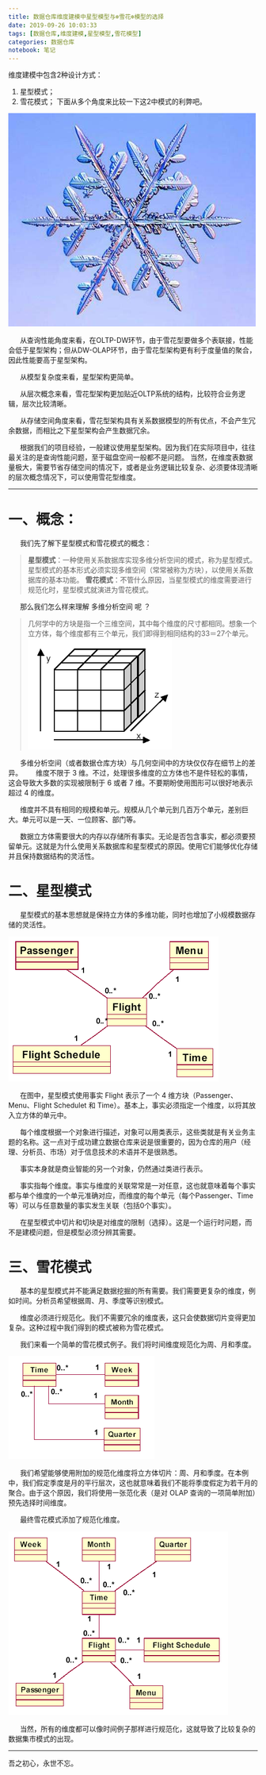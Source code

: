```yaml
---
title: 数据仓库维度建模中星型模型与❄雪花❄️模型的选择
date: 2019-09-26 10:03:33
tags: [数据仓库,维度建模,星型模型,雪花模型]
categories: 数据仓库
notebook: 笔记
---
```


维度建模中包含2种设计方式：
1. 星型模式；
2. 雪花模式；
下面从多个角度来比较一下这2中模式的利弊吧。

![snow_structure](数据仓库维度建模中星型模型与❄雪花❄️模型的选择/snow.jpeg)

<!-- more -->

&nbsp;&nbsp;&nbsp;&nbsp;&nbsp;&nbsp;从查询性能角度来看，在OLTP-DW环节，由于雪花型要做多个表联接，性能会低于星型架构；但从DW-OLAP环节，由于雪花型架构更有利于度量值的聚合，因此性能要高于星型架构。

&nbsp;&nbsp;&nbsp;&nbsp;&nbsp;&nbsp;从模型复杂度来看，星型架构更简单。

&nbsp;&nbsp;&nbsp;&nbsp;&nbsp;&nbsp;从层次概念来看，雪花型架构更加贴近OLTP系统的结构，比较符合业务逻辑，层次比较清晰。

&nbsp;&nbsp;&nbsp;&nbsp;&nbsp;&nbsp;从存储空间角度来看，雪花型架构具有关系数据模型的所有优点，不会产生冗余数据，而相比之下星型架构会产生数据冗余。

&nbsp;&nbsp;&nbsp;&nbsp;&nbsp;&nbsp;根据我们的项目经验，一般建议使用星型架构。因为我们在实际项目中，往往最关注的是查询性能问题，至于磁盘空间一般都不是问题。 当然，在维度表数据量极大，需要节省存储空间的情况下，或者是业务逻辑比较复杂、必须要体现清晰的层次概念情况下，可以使用雪花型维度。


- - -


# 一、概念：

&nbsp;&nbsp;&nbsp;&nbsp;&nbsp;&nbsp;我们先了解下星型模式和雪花模式的概念：

><b>星型模式</b>：一种使用关系数据库实现多维分析空间的模式，称为星型模式。星型模式的基本形式必须实现多维空间（常常被称为方块），以使用关系数据库的基本功能。
><b>雪花模式</b>：不管什么原因，当星型模式的维度需要进行规范化时，星型模式就演进为雪花模式。

&nbsp;&nbsp;&nbsp;&nbsp;&nbsp;&nbsp;那么我们怎么样来理解 多维分析空间 呢 ？

>几何学中的方块是指一个三维空间，其中每个维度的尺寸都相同。想象一个立方体，每个维度都有三个单元，我们即得到相同结构的33＝27个单元。
>![a](数据仓库维度建模中星型模型与❄雪花❄️模型的选择/1.gif)

&nbsp;&nbsp;&nbsp;&nbsp;&nbsp;&nbsp;多维分析空间（或者数据仓库方块）与几何空间中的方块仅仅存在细节上的差异。
&nbsp;&nbsp;&nbsp;&nbsp;&nbsp;&nbsp;维度不限于 3 维。不过，处理很多维度的立方体也不是件轻松的事情，这会导致大多数的实现被限制于 6 或者 7 维。不要期盼使用图形可以很好地表示超过 4 的维度。

&nbsp;&nbsp;&nbsp;&nbsp;&nbsp;&nbsp;维度并不具有相同的规模和单元。规模从几个单元到几百万个单元，差别巨大。单元可以是一天、一位顾客、部门等。

&nbsp;&nbsp;&nbsp;&nbsp;&nbsp;&nbsp;数据立方体需要很大的内存以存储所有事实。无论是否包含事实，都必须要预留单元。这就是为什么使用关系数据库和星型模式的原因。使用它们能够优化存储并且保持数据结构的灵活性。

# 二、星型模式

&nbsp;&nbsp;&nbsp;&nbsp;&nbsp;&nbsp;星型模式的基本思想就是保持立方体的多维功能，同时也增加了小规模数据存储的灵活性。

![star](数据仓库维度建模中星型模型与❄雪花❄️模型的选择/star.gif)

&nbsp;&nbsp;&nbsp;&nbsp;&nbsp;&nbsp;在图中，星型模式使用事实 Flight 表示了一个 4 维方块（Passenger、Menu、Flight Schedulet 和 Time）。基本上，事实必须指定一个维度，以将其放入立方体的单元中。

&nbsp;&nbsp;&nbsp;&nbsp;&nbsp;&nbsp;每个维度根据一个对象进行描述，对象可以用类表示，这些类就是有关业务主题的名称。这一点对于成功建立数据仓库来说是很重要的，因为仓库的用户（经理、分析员、市场）对于信息技术的术语并不是很熟悉。

&nbsp;&nbsp;&nbsp;&nbsp;&nbsp;&nbsp;事实本身就是商业智能的另一个对象，仍然通过类进行表示。

&nbsp;&nbsp;&nbsp;&nbsp;&nbsp;&nbsp;事实指每个维度。事实与维度的关联常常是一对任意，这也就意味着每个事实都与单个维度的一个单元准确对应，而维度的每个单元（每个Passenger、Time等）可以与任意数量的事实发生关联（包括0个事实）。

&nbsp;&nbsp;&nbsp;&nbsp;&nbsp;&nbsp;在星型模式中切片和切块是对维度的限制（选择）。这是一个运行时问题，而不是建模问题，但是模型必须分辨其需要。

# 三、雪花模式

&nbsp;&nbsp;&nbsp;&nbsp;&nbsp;&nbsp;基本的星型模式并不能满足数据挖掘的所有需要。我们需要更复杂的维度，例如时间。分析员希望根据周、月、季度等识别模式。

&nbsp;&nbsp;&nbsp;&nbsp;&nbsp;&nbsp;维度必须进行规范化。我们不需要冗余的维度表，这只会使数据切片变得更加复杂。这种过程中我们得到的模式被称为雪花模式。

&nbsp;&nbsp;&nbsp;&nbsp;&nbsp;&nbsp;我们来看一个简单的雪花模式例子。我们将时间维度规范化为周、月和季度。

![snow_dim](数据仓库维度建模中星型模型与❄雪花❄️模型的选择/snow_dim.gif)

&nbsp;&nbsp;&nbsp;&nbsp;&nbsp;&nbsp;我们希望能够使用附加的规范化维度将立方体切片：周、月和季度。在本例中，我们假定季度是月的平行层次，这也就意味着我们不能将季度假定为若干月的聚合。由于这个原因，我们将使用一张范化表（是对 OLAP 查询的一项简单附加）预先选择时间维度。

&nbsp;&nbsp;&nbsp;&nbsp;&nbsp;&nbsp;最终雪花模式添加了规范化维度。

![normal_dim](数据仓库维度建模中星型模型与❄雪花❄️模型的选择/normal_dim.gif)

&nbsp;&nbsp;&nbsp;&nbsp;&nbsp;&nbsp;当然，所有的维度都可以像时间例子那样进行规范化，这就导致了比较复杂的数据集市模式的出现。


- - -
吾之初心，永世不忘。